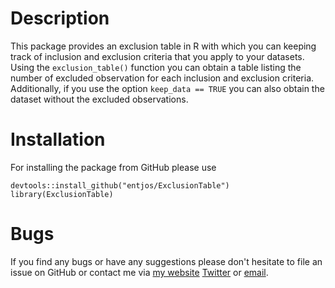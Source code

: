 # Description

This package provides an exclusion table in R with which you can keeping track of inclusion and exclusion criteria that you apply to your datasets. Using the `exclusion_table()` function you can obtain a table listing the number of excluded observation for each inclusion and exclusion criteria. Additionally, if you use the option `keep_data == TRUE` you can also obtain the dataset without the excluded observations.

# Installation
For installing the package from GitHub please use

```
devtools::install_github("entjos/ExclusionTable")
library(ExclusionTable)
```
# Bugs
If you find any bugs or have any suggestions please don't hesitate to file an issue on GitHub or contact me via [my website](https://joshua-entrop.com) [Twitter](https://twitter.com/entjos) or [email](mailto:joshua.entrop@ki.se).
